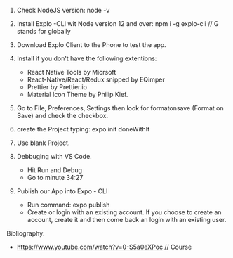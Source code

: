 1.  Check NodeJS version: node -v
2.  Install Explo -CLI wit Node version 12 and over: npm i -g explo-cli // G stands for globally
3.  Download Explo Client to the Phone to test the app.
4.  Install if you don't have the following extentions:

    - React Native Tools by Micrsoft
    - React-Native/React/Redux snipped by EQimper
    - Prettier by Prettier.io
    - Material Icon Theme by Philip Kief.

5.  Go to File, Preferences, Settings then look for formatonsave (Format on Save) and check the checkbox.
6.  create the Project typing: expo init doneWithIt
7.  Use blank Project.
8.  Debbuging with VS Code.
    - Hit Run and Debug
    - Go to minute 34:27
9.  Publish our App into Expo - CLI
    - Run command: expo publish
    - Create or login with an existing account. If you choose to create an account, create it and then come back an login with an
      existing user.

Bibliography:

- https://www.youtube.com/watch?v=0-S5a0eXPoc // Course

